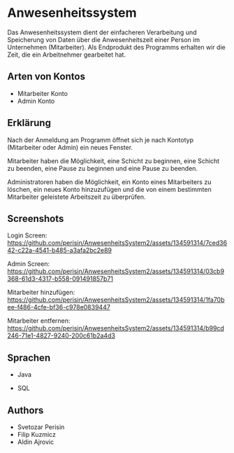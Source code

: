 
# Anwesenheitssystem

Das Anwesenheitssystem dient der einfacheren Verarbeitung und Speicherung von Daten über die Anwesenheitszeit einer Person im Unternehmen (Mitarbeiter). Als Endprodukt des Programms erhalten wir die Zeit, die ein Arbeitnehmer gearbeitet hat.









## Arten von Kontos

- Mitarbeiter Konto 
- Admin Konto 


## Erklärung

Nach der Anmeldung am Programm öffnet sich je nach Kontotyp (Mitarbeiter oder Admin) ein neues Fenster. 

Mitarbeiter haben die Möglichkeit, eine Schicht zu beginnen, eine Schicht zu beenden, eine Pause zu beginnen und eine Pause zu beenden.

Administratoren haben die Möglichkeit, ein Konto eines Mitarbeiters zu löschen, ein neues Konto hinzuzufügen und die von einem bestimmten Mitarbeiter geleistete Arbeitszeit zu überprüfen.


## Screenshots

Login Screen:
https://github.com/perisin/AnwesenheitsSystem2/assets/134591314/7ced3642-c22a-4541-b485-a3afa2bc2e89

Admin Screen:
https://github.com/perisin/AnwesenheitsSystem2/assets/134591314/03cb9368-61d3-4317-b558-091491857b71

Mitarbeiter hinzufügen:
https://github.com/perisin/AnwesenheitsSystem2/assets/134591314/1fa70bee-f486-4cfe-bf36-c978e0839447

Mitarbeiter entfernen:
https://github.com/perisin/AnwesenheitsSystem2/assets/134591314/b99cd246-71e1-4827-9240-200c61b2a4d3




## Sprachen

- Java

- SQL




## Authors

- Svetozar Perisin
- Filip Kuzmicz
- Aldin Ajrovic

